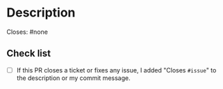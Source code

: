 # Description

<!--
  Replace "#none" with a link to the Issue closed/fixed by this Pull Request.
  Remove the line if not applicable.
-->
Closes: #none

<!-- Describe your Pull Request -->

## Check list

<!--
  Add an x in the box below.
  Example: [x] Lorem ipsum.
-->

- [ ] If this PR closes a ticket or fixes any issue, I added "Closes `#issue`" to the description or my commit message.

